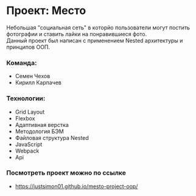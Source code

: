 # Проект: Место

Небольшая "социальная сеть" в которйо пользователи могут постить фотографии и ставить лайки на понравившиеся фото.  
Данный проект был написан с применением Nested архитектуры и принципов ООП.

### Команда:
* Семен Чехов
* Кирилл Карпачев

### Технологии:
* Grid Layout
* Flexbox
* Адаптивная верстка
* Методология БЭМ
* Файловая структура Nested
* JavaScript
* Webpack
* Api

### Посмотреть проект можно по ссылке
* https://justsimon01.github.io/mesto-project-oop/
